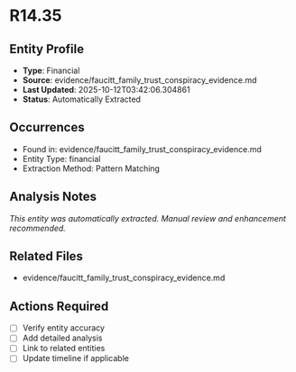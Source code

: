 # R14.35

## Entity Profile
- **Type**: Financial
- **Source**: evidence/faucitt_family_trust_conspiracy_evidence.md
- **Last Updated**: 2025-10-12T03:42:06.304861
- **Status**: Automatically Extracted

## Occurrences
- Found in: evidence/faucitt_family_trust_conspiracy_evidence.md
- Entity Type: financial
- Extraction Method: Pattern Matching

## Analysis Notes
*This entity was automatically extracted. Manual review and enhancement recommended.*

## Related Files
- evidence/faucitt_family_trust_conspiracy_evidence.md

## Actions Required
- [ ] Verify entity accuracy
- [ ] Add detailed analysis
- [ ] Link to related entities
- [ ] Update timeline if applicable
